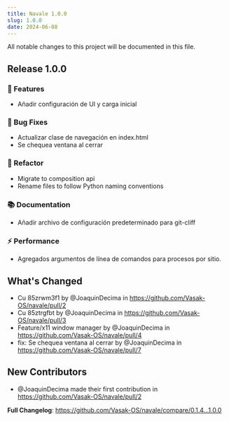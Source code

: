 ```yaml
---
title: Navale 1.0.0
slug: 1.0.0
date: 2024-06-08
---
```


All notable changes to this project will be documented in this file.

## Release 1.0.0

### 🚀 Features

- Añadir configuración de UI y carga inicial

### 🐛 Bug Fixes

- Actualizar clase de navegación en index.html
- Se chequea ventana al cerrar

### 🚜 Refactor

- Migrate to composition api
- Rename files to follow Python naming conventions

### 📚 Documentation

- Añadir archivo de configuración predeterminado para git-cliff

### ⚡ Performance

- Agregados argumentos de línea de comandos para procesos por sitio.

## What's Changed
* Cu 85zrwm3f1 by @JoaquinDecima in https://github.com/Vasak-OS/navale/pull/2
* Cu 85ztrgfbt by @JoaquinDecima in https://github.com/Vasak-OS/navale/pull/3
* Feature/x11 window manager by @JoaquinDecima in https://github.com/Vasak-OS/navale/pull/4
* fix: Se chequea ventana al cerrar by @JoaquinDecima in https://github.com/Vasak-OS/navale/pull/7

## New Contributors
* @JoaquinDecima made their first contribution in https://github.com/Vasak-OS/navale/pull/2

**Full Changelog**: https://github.com/Vasak-OS/navale/compare/0.1.4...1.0.0